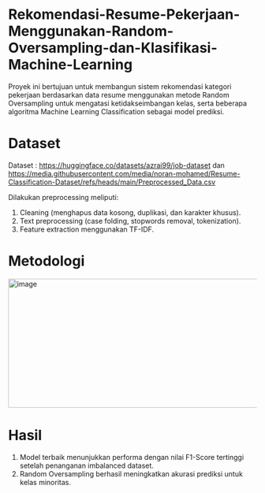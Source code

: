 # Rekomendasi-Resume-Pekerjaan-Menggunakan-Random-Oversampling-dan-Klasifikasi-Machine-Learning
Proyek ini bertujuan untuk membangun sistem rekomendasi kategori pekerjaan berdasarkan data resume menggunakan metode Random Oversampling untuk mengatasi ketidakseimbangan kelas, serta beberapa algoritma Machine Learning Classification sebagai model prediksi.

# Dataset
Dataset : https://huggingface.co/datasets/azrai99/job-dataset dan https://media.githubusercontent.com/media/noran-mohamed/Resume-Classification-Dataset/refs/heads/main/Preprocessed_Data.csv

Dilakukan preprocessing meliputi:
1. Cleaning (menghapus data kosong, duplikasi, dan karakter khusus).
2. Text preprocessing (case folding, stopwords removal, tokenization).
3. Feature extraction menggunakan TF-IDF.

# Metodologi
<img width="837" height="262" alt="image" src="https://github.com/user-attachments/assets/f603e124-edc4-45d1-9e54-137775415511" />

# Hasil
1. Model terbaik menunjukkan performa dengan nilai F1-Score tertinggi setelah penanganan imbalanced dataset.
2. Random Oversampling berhasil meningkatkan akurasi prediksi untuk kelas minoritas.
